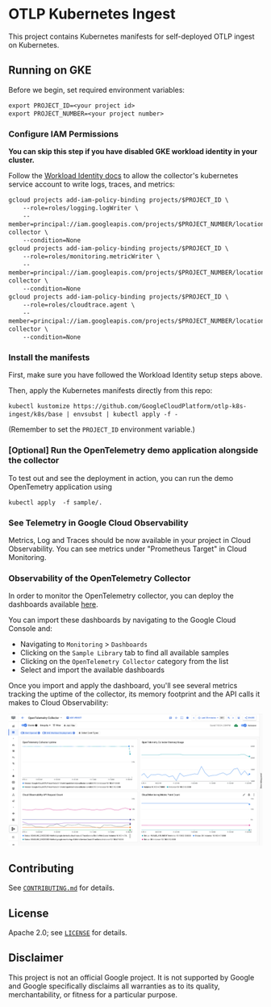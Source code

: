 # OTLP Kubernetes Ingest

This project contains Kubernetes manifests for self-deployed OTLP ingest on Kubernetes.

## Running on GKE

Before we begin, set required environment variables:
```console
export PROJECT_ID=<your project id>
export PROJECT_NUMBER=<your project number>
```

### Configure IAM Permissions

**You can skip this step if you have disabled GKE workload identity in your cluster.**

Follow the [Workload Identity
docs](https://cloud.google.com/kubernetes-engine/docs/how-to/workload-identity)
to allow the collector's kubernetes service account to write logs, traces, and metrics:

```console
gcloud projects add-iam-policy-binding projects/$PROJECT_ID \
    --role=roles/logging.logWriter \
    --member=principal://iam.googleapis.com/projects/$PROJECT_NUMBER/locations/global/workloadIdentityPools/$PROJECT_ID.svc.id.goog/subject/ns/opentelemetry/sa/opentelemetry-collector \
    --condition=None
gcloud projects add-iam-policy-binding projects/$PROJECT_ID \
    --role=roles/monitoring.metricWriter \
    --member=principal://iam.googleapis.com/projects/$PROJECT_NUMBER/locations/global/workloadIdentityPools/$PROJECT_ID.svc.id.goog/subject/ns/opentelemetry/sa/opentelemetry-collector \
    --condition=None
gcloud projects add-iam-policy-binding projects/$PROJECT_ID \
    --role=roles/cloudtrace.agent \
    --member=principal://iam.googleapis.com/projects/$PROJECT_NUMBER/locations/global/workloadIdentityPools/$PROJECT_ID.svc.id.goog/subject/ns/opentelemetry/sa/opentelemetry-collector \
    --condition=None
```

### Install the manifests

First, make sure you have followed the Workload Identity setup steps above.

Then, apply the Kubernetes manifests directly from this repo:

```console
kubectl kustomize https://github.com/GoogleCloudPlatform/otlp-k8s-ingest/k8s/base | envsubst | kubectl apply -f -
```

(Remember to set the `PROJECT_ID` environment variable.)

### [Optional] Run the OpenTelemetry demo application alongside the collector

To test out and see the deployment in action, you can run the demo OpenTemetry application using
```console
kubectl apply  -f sample/.
```

### See Telemetry in Google Cloud Observability

Metrics, Log and Traces should be now available in your project in Cloud Observability.
You can see metrics under "Prometheus Target" in Cloud Monitoring.

### Observability of the OpenTelemetry Collector

In order to monitor the OpenTelemetry collector, you can deploy the dashboards available [here](https://github.com/GoogleCloudPlatform/monitoring-dashboard-samples/tree/master/dashboards/opentelemetry-collector).

You can import these dashboards by navigating to the Google Cloud Console and:

- Navigating to `Monitoring` > `Dashboards`
- Clicking on the `Sample Library` tab to find all available samples
- Clicking on the `OpenTelemetry Collector` category from the list
- Select and import the available dashboards

Once you import and apply the dashboard, you'll see several metrics tracking the uptime of the collector, its memory footprint and the API calls it makes to Cloud Observability:

![OpenTelemetry Collector Dashboard](/dashboard.png "OpenTelemetry Collector Dashboard")

## Contributing

See [`CONTRIBUTING.md`](CONTRIBUTING.md) for details.

## License

Apache 2.0; see [`LICENSE`](LICENSE) for details.

## Disclaimer

This project is not an official Google project. It is not supported by
Google and Google specifically disclaims all warranties as to its quality,
merchantability, or fitness for a particular purpose.
